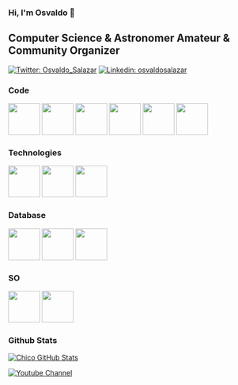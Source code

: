 ### Hi, I'm Osvaldo 👋

## Computer Science & Astronomer Amateur & Community Organizer

[![Twitter: Osvaldo_Salazar](https://img.shields.io/twitter/follow/osvaldo_salazar?style=social)](https://twitter.com/osvaldo_salazar)
[![Linkedin: osvaldosalazar](https://img.shields.io/badge/-osvaldosalazar-blue?style=flat-square&logo=Linkedin&logoColor=white&link=https://www.linkedin.com/in/osvaldosalazar/)](https://www.linkedin.com/in/osvaldosalazar/)

### Code
<img height="64px" src="https://cdn.svgporn.com/logos/c.svg">  <img height="64px" src="https://cdn.svgporn.com/logos/c-plusplus.svg">  <img height="64px" src="https://cdn.svgporn.com/logos/python.svg">  <img height="64px" src="https://cdn.svgporn.com/logos/html-5.svg">  <img height="64px" src="https://cdn.svgporn.com/logos/css-3.svg">  <img height="64px" src="https://cdn.svgporn.com/logos/r-lang.svg">

### Technologies
<img height="64px" src="https://cdn.svgporn.com/logos/git-icon.svg">  <img height="64px" src="https://cdn.svgporn.com/logos/bash-icon.svg">  <img height="64px" src="https://cdn.svgporn.com/logos/vim.svg">  

### Database
<img height="64px" src="https://cdn.svgporn.com/logos/postgresql.svg">  <img height="64px" src="https://cdn.svgporn.com/logos/mariadb-icon.svg">  <img height="64px" src="https://cdn.svgporn.com/logos/mysql.svg">

### SO
<img height="64px" src="https://cdn.svgporn.com/logos/linux-tux.svg">  <img height="64px" src="https://cdn.svgporn.com/logos/debian.svg">

### Github Stats

[![Chico GitHub Stats](https://github-readme-stats.vercel.app/api?username=ChicoXXX&show_icons=true&count_private=true&theme=radical)](https://github.com/ChicoXXX)


[![Youtube Channel](
https://img.shields.io/badge/-osvaldo-red??style=flat-square&logo=Youtube&link=https://www.youtube.com/osvaldosalazar)](https://www.youtube.com/osvaldosalazar)

